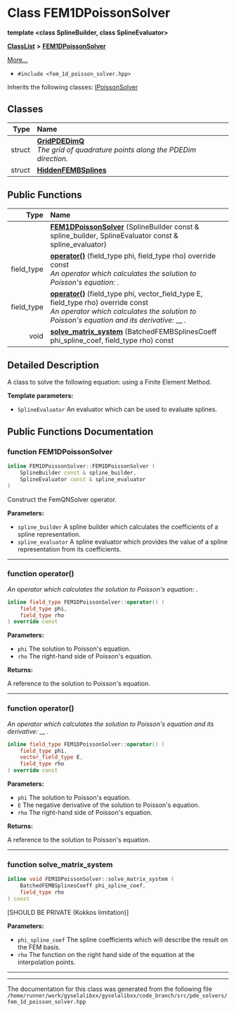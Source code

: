 

# Class FEM1DPoissonSolver

**template &lt;class SplineBuilder, class SplineEvaluator&gt;**



[**ClassList**](annotated.md) **>** [**FEM1DPoissonSolver**](classFEM1DPoissonSolver.md)



[More...](#detailed-description)

* `#include <fem_1d_poisson_solver.hpp>`



Inherits the following classes: [IPoissonSolver](classIPoissonSolver.md)












## Classes

| Type | Name |
| ---: | :--- |
| struct | [**GridPDEDimQ**](structFEM1DPoissonSolver_1_1GridPDEDimQ.md) <br>_The grid of quadrature points along the PDEDim direction._  |
| struct | [**HiddenFEMBSplines**](structFEM1DPoissonSolver_1_1HiddenFEMBSplines.md) <br> |










































## Public Functions

| Type | Name |
| ---: | :--- |
|   | [**FEM1DPoissonSolver**](#function-fem1dpoissonsolver) (SplineBuilder const & spline\_builder, SplineEvaluator const & spline\_evaluator) <br> |
|  field\_type | [**operator()**](#function-operator) (field\_type phi, field\_type rho) override const<br>_An operator which calculates the solution_  _to Poisson's equation:_ _._ |
|  field\_type | [**operator()**](#function-operator_1) (field\_type phi, vector\_field\_type E, field\_type rho) override const<br>_An operator which calculates the solution_  _to Poisson's equation and its derivative:_ __ _._ |
|  void | [**solve\_matrix\_system**](#function-solve_matrix_system) (BatchedFEMBSplinesCoeff phi\_spline\_coef, field\_type rho) const<br> |
























































## Detailed Description


A class to solve the following equation:  using a Finite Element Method.




**Template parameters:**


* `SplineEvaluator` An evaluator which can be used to evaluate splines. 




    
## Public Functions Documentation




### function FEM1DPoissonSolver 

```C++
inline FEM1DPoissonSolver::FEM1DPoissonSolver (
    SplineBuilder const & spline_builder,
    SplineEvaluator const & spline_evaluator
) 
```



Construct the FemQNSolver operator.




**Parameters:**


* `spline_builder` A spline builder which calculates the coefficients of a spline representation. 
* `spline_evaluator` A spline evaluator which provides the value of a spline representation from its coefficients. 




        

<hr>



### function operator() 

_An operator which calculates the solution_  _to Poisson's equation:_ _._
```C++
inline field_type FEM1DPoissonSolver::operator() (
    field_type phi,
    field_type rho
) override const
```





**Parameters:**


* `phi` The solution to Poisson's equation. 
* `rho` The right-hand side of Poisson's equation.



**Returns:**

A reference to the solution to Poisson's equation. 





        

<hr>



### function operator() 

_An operator which calculates the solution_  _to Poisson's equation and its derivative:_ __ _._
```C++
inline field_type FEM1DPoissonSolver::operator() (
    field_type phi,
    vector_field_type E,
    field_type rho
) override const
```





**Parameters:**


* `phi` The solution to Poisson's equation. 
* `E` The negative derivative of the solution to Poisson's equation. 
* `rho` The right-hand side of Poisson's equation.



**Returns:**

A reference to the solution to Poisson's equation. 





        

<hr>



### function solve\_matrix\_system 

```C++
inline void FEM1DPoissonSolver::solve_matrix_system (
    BatchedFEMBSplinesCoeff phi_spline_coef,
    field_type rho
) const
```



[SHOULD BE PRIVATE (Kokkos limitation)]




**Parameters:**


* `phi_spline_coef` The spline coefficients which will describe the result on the FEM basis. 
* `rho` The function on the right hand side of the equation at the interpolation points. 




        

<hr>

------------------------------
The documentation for this class was generated from the following file `/home/runner/work/gyselalibxx/gyselalibxx/code_branch/src/pde_solvers/fem_1d_poisson_solver.hpp`

